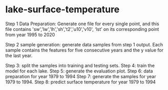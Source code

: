 # lake-surface-temperature
Step 1 Data Preparation: Generate one file for every single point, and this file contains 'sw','lw','lh','sh','t2','u10','v10', ‘lst’ on its corresponding point from year 1995 to 2020

Step 2 sample generation: generate data samples from step 1 output. Each sample contains the features for five consecutive years and the y value for the last year.

Step 3: split the samples into training and testing sets.
Step 4: train the model for each lake.
Step 5: generate the evaluation plot.
Step 6: data preparation for year 1979 to 1994
Step 7: generate the samples for year 1979 to 1994.
Step 8: predict surface temperature for year 1979 to 1994
